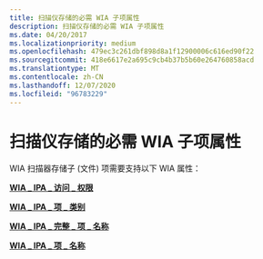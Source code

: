 ```yaml
---
title: 扫描仪存储的必需 WIA 子项属性
description: 扫描仪存储的必需 WIA 子项属性
ms.date: 04/20/2017
ms.localizationpriority: medium
ms.openlocfilehash: 479ec3c261dbf898d8a1f12900006c616ed90f22
ms.sourcegitcommit: 418e6617e2a695c9cb4b37b5b60e264760858acd
ms.translationtype: MT
ms.contentlocale: zh-CN
ms.lasthandoff: 12/07/2020
ms.locfileid: "96783229"
---
```

# <a name="required-wia-child-item-properties-for-scanner-storage"></a>扫描仪存储的必需 WIA 子项属性


WIA 扫描器存储子 (文件) 项需要支持以下 WIA 属性：

[**WIA \_ IPA \_ 访问 \_ 权限**](./wia-ipa-access-rights.md)

[**WIA \_ IPA \_ 项 \_ 类别**](./wia-ipa-item-category.md)

[**WIA \_ IPA \_ 完整 \_ 项 \_ 名称**](./wia-ipa-full-item-name.md)

[**WIA \_ IPA \_ 项 \_ 名称**](./wia-ipa-item-name.md)

 

